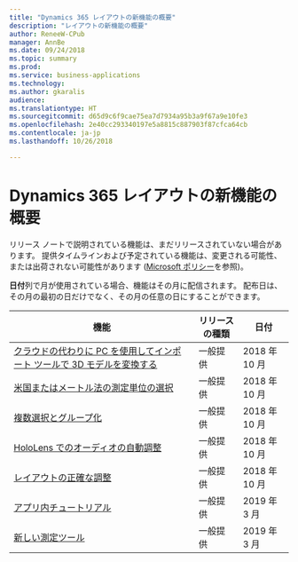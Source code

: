 ```yaml
---
title: "Dynamics 365 レイアウトの新機能の概要"
description: "レイアウトの新機能の概要"
author: ReneeW-CPub
manager: AnnBe
ms.date: 09/24/2018
ms.topic: summary
ms.prod: 
ms.service: business-applications
ms.technology: 
ms.author: gkaralis
audience: 
ms.translationtype: HT
ms.sourcegitcommit: d65d9c6f9cae75ea7d7934a95b3a9f67a9e10fe3
ms.openlocfilehash: 2e40cc293340197e5a8815c887903f87cfca64cb
ms.contentlocale: ja-jp
ms.lasthandoff: 10/26/2018

---
```


# <a name="summary-of-whats-new-in-dynamics-365-layout"></a>Dynamics 365 レイアウトの新機能の概要

リリース ノートで説明されている機能は、まだリリースされていない場合があります。 提供タイムラインおよび予定されている機能は、変更される可能性、または出荷されない可能性があります ([Microsoft ポリシー](https://go.microsoft.com/fwlink/p/?linkid=2007332)を参照)。

**日付**列で月が使用されている場合、機能はその月に配信されます。 配布日は、その月の最初の日だけでなく、その月の任意の日にすることができます。


| **機能**                                                 | **リリースの種類**     | **日付** |
|-------------------------------------------------------------|----------------------|--------------------------|
| [クラウドの代わりに PC を使用してインポート ツールで 3D モデルを変換する](import-tool-PC-option.md)  | 一般提供 | 2018 年 10 月|
| [米国またはメートル法の測定単位の選択](unit-measure.md)             | 一般提供 | 2018 年 10 月             |
| [複数選択とグループ化](multi-select.md)                       | 一般提供 | 2018 年 10 月             |
| [HoloLens でのオーディオの自動調整](dynamics-audio.md)        | 一般提供 | 2018 年 10 月             |
| [レイアウトの正確な調整](precisely-realign-layout.md) | 一般提供 | 2018 年 10 月    |
| [アプリ内チュートリアル](in-app-tutorial.md)                     | 一般提供 | 2019 年 3 月               |
| [新しい測定ツール](measurement-tools.md)            | 一般提供 | 2019 年 3 月               |


